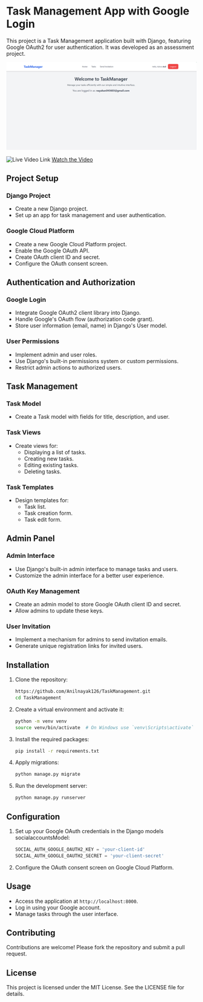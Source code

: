 # Task Management App with Google Login

This project is a Task Management application built with Django, featuring Google OAuth2 for user authentication. It was developed as an assessment project.

![Project Screenshot](taska_m.png)


![Live Video Link](https://drive.google.com/file/d/10OjobzhqZJq5tYDc1FEe0qhbOgcSE907/view?usp=sharing)
<a href="https://drive.google.com/file/d/10OjobzhqZJq5tYDc1FEe0qhbOgcSE907/view?usp=sharing" target="_blank">Watch the Video</a>



## Project Setup

### Django Project
- Create a new Django project.
- Set up an app for task management and user authentication.

### Google Cloud Platform
- Create a new Google Cloud Platform project.
- Enable the Google OAuth API.
- Create OAuth client ID and secret.
- Configure the OAuth consent screen.

## Authentication and Authorization

### Google Login
- Integrate Google OAuth2 client library into Django.
- Handle Google's OAuth flow (authorization code grant).
- Store user information (email, name) in Django's User model.

### User Permissions
- Implement admin and user roles.
- Use Django's built-in permissions system or custom permissions.
- Restrict admin actions to authorized users.

## Task Management

### Task Model
- Create a Task model with fields for title, description, and user.

### Task Views
- Create views for:
  - Displaying a list of tasks.
  - Creating new tasks.
  - Editing existing tasks.
  - Deleting tasks.

### Task Templates
- Design templates for:
  - Task list.
  - Task creation form.
  - Task edit form.

## Admin Panel

### Admin Interface
- Use Django's built-in admin interface to manage tasks and users.
- Customize the admin interface for a better user experience.

### OAuth Key Management
- Create an admin model to store Google OAuth client ID and secret.
- Allow admins to update these keys.

### User Invitation
- Implement a mechanism for admins to send invitation emails.
- Generate unique registration links for invited users.

## Installation

1. Clone the repository:
    ```bash
    https://github.com/Anilnayak126/TaskManagement.git
    cd TaskManagement
    ```

2. Create a virtual environment and activate it:
    ```bash
    python -m venv venv
    source venv/bin/activate  # On Windows use `venv\Scripts\activate`
    ```

3. Install the required packages:
    ```bash
    pip install -r requirements.txt
    ```

4. Apply migrations:
    ```bash
    python manage.py migrate
    ```

5. Run the development server:
    ```bash
    python manage.py runserver
    ```

## Configuration

1. Set up your Google OAuth credentials in the Django models socialaccountsModel:
    ```python
    SOCIAL_AUTH_GOOGLE_OAUTH2_KEY = 'your-client-id'
    SOCIAL_AUTH_GOOGLE_OAUTH2_SECRET = 'your-client-secret'
    ```

2. Configure the OAuth consent screen on Google Cloud Platform.

## Usage

- Access the application at `http://localhost:8000`.
- Log in using your Google account.
- Manage tasks through the user interface.

## Contributing

Contributions are welcome! Please fork the repository and submit a pull request.

## License

This project is licensed under the MIT License. See the LICENSE file for details.
